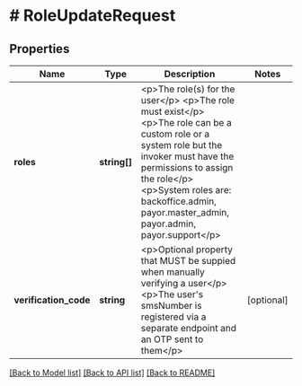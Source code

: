 # # RoleUpdateRequest

## Properties

Name | Type | Description | Notes
------------ | ------------- | ------------- | -------------
**roles** | **string[]** | &lt;p&gt;The role(s) for the user&lt;/p&gt; &lt;p&gt;The role must exist&lt;/p&gt; &lt;p&gt;The role can be a custom role or a system role but the invoker must have the permissions to assign the role&lt;/p&gt; &lt;p&gt;System roles are: backoffice.admin, payor.master_admin, payor.admin, payor.support&lt;/p&gt; | 
**verification_code** | **string** | &lt;p&gt;Optional property that MUST be suppied when manually verifying a user&lt;/p&gt; &lt;p&gt;The user&#39;s smsNumber is registered via a separate endpoint and an OTP sent to them&lt;/p&gt; | [optional] 

[[Back to Model list]](../../README.md#documentation-for-models) [[Back to API list]](../../README.md#documentation-for-api-endpoints) [[Back to README]](../../README.md)


